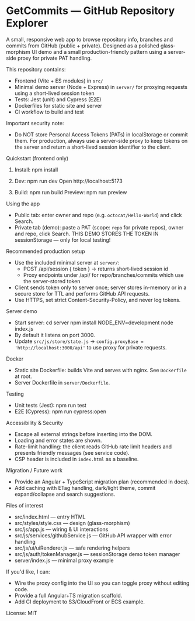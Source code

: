 # GetCommits — GitHub Repository Explorer

A small, responsive web app to browse repository info, branches and commits from GitHub (public + private). Designed as a polished glass-morphism UI demo and a small production-friendly pattern using a server-side proxy for private PAT handling.

This repository contains:
- Frontend (Vite + ES modules) in `src/`
- Minimal demo server (Node + Express) in `server/` for proxying requests using a short-lived session token
- Tests: Jest (unit) and Cypress (E2E)
- Dockerfiles for static site and server
- CI workflow to build and test

Important security note:
- Do NOT store Personal Access Tokens (PATs) in localStorage or commit them. For production, always use a server-side proxy to keep tokens on the server and return a short-lived session identifier to the client.

Quickstart (frontend only)
1. Install:
   npm install

2. Dev:
   npm run dev
   Open http://localhost:5173

3. Build:
   npm run build
   Preview:
   npm run preview

Using the app
- Public tab: enter owner and repo (e.g. `octocat/Hello-World`) and click Search.
- Private tab (demo): paste a PAT (scope: `repo` for private repos), owner and repo, click Search. THIS DEMO STORES THE TOKEN IN sessionStorage — only for local testing!

Recommended production setup
- Use the included minimal server at `server/`:
  - POST /api/session  { token } -> returns short-lived session id
  - Proxy endpoints under /api/ for repo/branches/commits which use the server-stored token
- Client sends token only to server once; server stores in-memory or in a secure store for TTL and performs GitHub API requests.
- Use HTTPS, set strict Content-Security-Policy, and never log tokens.

Server demo
- Start server:
  cd server
  npm install
  NODE_ENV=development node index.js
- By default it listens on port 3000.
- Update `src/js/store/state.js` -> `config.proxyBase = 'http://localhost:3000/api'` to use proxy for private requests.

Docker
- Static site Dockerfile: builds Vite and serves with nginx. See `Dockerfile` at root.
- Server Dockerfile in `server/Dockerfile`.

Testing
- Unit tests (Jest):
  npm run test
- E2E (Cypress):
  npm run cypress:open

Accessibility & Security
- Escape all external strings before inserting into the DOM.
- Loading and error states are shown.
- Rate-limit handling: the client reads GitHub rate limit headers and presents friendly messages (see service code).
- CSP header is included in `index.html` as a baseline.

Migration / Future work
- Provide an Angular + TypeScript migration plan (recommended in docs).
- Add caching with ETag handling, dark/light theme, commit expand/collapse and search suggestions.

Files of interest
- src/index.html — entry HTML
- src/styles/style.css — design (glass-morphism)
- src/js/app.js — wiring & UI interactions
- src/js/services/githubService.js — GitHub API wrapper with error handling
- src/js/ui/uiRenderer.js — safe rendering helpers
- src/js/auth/tokenManager.js — sessionStorage demo token manager
- server/index.js — minimal proxy example

If you'd like, I can:
- Wire the proxy config into the UI so you can toggle proxy without editing code.
- Provide a full Angular+TS migration scaffold.
- Add CI deployment to S3/CloudFront or ECS example.

License: MIT